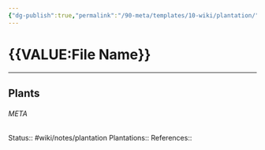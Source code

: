 ```yaml
---
{"dg-publish":true,"permalink":"/90-meta/templates/10-wiki/plantation/"}
---
```


# {{VALUE:File Name}}
---



## Plants




###### META
Status:: #wiki/notes/plantation
Plantations:: 
References:: 
